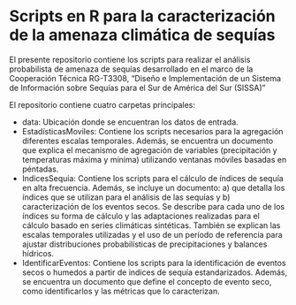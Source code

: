 # Scripts en R para la caracterización de la amenaza climática de sequías 


El presente repositorio contiene los scripts para realizar el análisis probabilista de amenaza de sequías desarrollado en el marco de la Cooperación Técnica RG-T3308, “Diseño e Implementación de un Sistema de Información sobre Sequías para el Sur de América del Sur (SISSA)”  

El repositorio contiene cuatro carpetas principales: 

* data: Ubicación donde se encuentran los datos de entrada.
* EstadísticasMoviles: Contiene los scripts necesarios para la agregación diferentes escalas temporales. Además, se encuentra un documento que explica el mecanismo de agregación de variables (precipitación y temperaturas máxima y mínima) utilizando ventanas móviles basadas en péntadas.
* IndicesSequia: Contiene los scripts para el cálculo de índices de sequía en alta frecuencia. Además, se incluye un documento: a) que detalla los índices que se utilizan para el análisis de las sequías y b) caracterización de los eventos secos. Se describe para cada uno de los índices su forma de cálculo y las adaptaciones realizadas para el cálculo basado en series climáticas sintéticas. También se explican las escalas temporales utilizadas y el uso de un período de referencia para ajustar distribuciones probabilísticas de precipitaciones y balances hídricos. 
* IdentificarEventos: Contiene los scripts para la identificación de eventos secos o humedos a partir de indices de sequía estandarizados. Además, se encuentra un documento que  define el concepto de evento seco, como identificarlos y las métricas que lo caracterizan.

